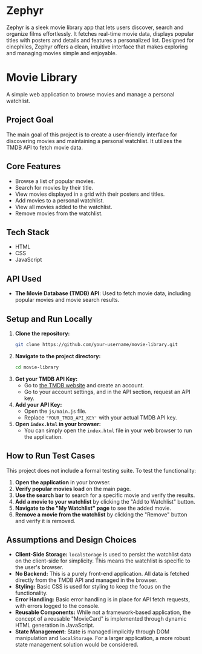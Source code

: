 # Zephyr 
Zephyr is a sleek movie library app that lets users discover, search and organize films effortlessly. It fetches real-time movie data, displays popular titles with posters and details and features a personalized list. Designed for cinephiles, Zephyr offers a clean, intuitive interface that makes exploring and managing movies simple and enjoyable.


# Movie Library

A simple web application to browse movies and manage a personal watchlist.

## Project Goal

The main goal of this project is to create a user-friendly interface for discovering movies and maintaining a personal watchlist. It utilizes the TMDB API to fetch movie data.

## Core Features

-   Browse a list of popular movies.
-   Search for movies by their title.
-   View movies displayed in a grid with their posters and titles.
-   Add movies to a personal watchlist.
-   View all movies added to the watchlist.
-   Remove movies from the watchlist.

## Tech Stack

-   HTML
-   CSS
-   JavaScript

## API Used

-   **The Movie Database (TMDB) API**: Used to fetch movie data, including popular movies and movie search results.

## Setup and Run Locally

1.  **Clone the repository:**
    ```bash
    git clone https://github.com/your-username/movie-library.git
    ```
2.  **Navigate to the project directory:**
    ```bash
    cd movie-library
    ```
3.  **Get your TMDB API Key:**
    -   Go to [the TMDB website](https://www.themoviedb.org/) and create an account.
    -   Go to your account settings, and in the API section, request an API key.
4.  **Add your API Key:**
    -   Open the `js/main.js` file.
    -   Replace `'YOUR_TMDB_API_KEY'` with your actual TMDB API key.
5.  **Open `index.html` in your browser:**
    -   You can simply open the `index.html` file in your web browser to run the application.

## How to Run Test Cases

This project does not include a formal testing suite. To test the functionality:

1.  **Open the application** in your browser.
2.  **Verify popular movies load** on the main page.
3.  **Use the search bar** to search for a specific movie and verify the results.
4.  **Add a movie to your watchlist** by clicking the "Add to Watchlist" button.
5.  **Navigate to the "My Watchlist" page** to see the added movie.
6.  **Remove a movie from the watchlist** by clicking the "Remove" button and verify it is removed.

## Assumptions and Design Choices

-   **Client-Side Storage:** `localStorage` is used to persist the watchlist data on the client-side for simplicity. This means the watchlist is specific to the user's browser.
-   **No Backend:** This is a purely front-end application. All data is fetched directly from the TMDB API and managed in the browser.
-   **Styling:** Basic CSS is used for styling to keep the focus on the functionality.
-   **Error Handling:** Basic error handling is in place for API fetch requests, with errors logged to the console.
-   **Reusable Components:** While not a framework-based application, the concept of a reusable "MovieCard" is implemented through dynamic HTML generation in JavaScript.
-   **State Management:** State is managed implicitly through DOM manipulation and `localStorage`. For a larger application, a more robust state management solution would be considered.



